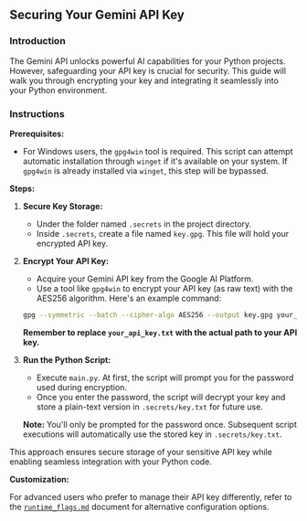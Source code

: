 ## Securing Your Gemini API Key

### Introduction

The Gemini API unlocks powerful AI capabilities for your Python projects. However, safeguarding your API key is crucial for security. This guide will walk you through encrypting your key and integrating it seamlessly into your Python environment.

### Instructions

**Prerequisites:**

- For Windows users, the `gpg4win` tool is required. This script can attempt automatic installation through `winget` if it's available on your system. If `gpg4win` is already installed via `winget`, this step will be bypassed.

**Steps:**

1. **Secure Key Storage:**

   - Under the folder named `.secrets` in the project directory.
   - Inside `.secrets`, create a file named `key.gpg`. This file will hold your encrypted API key.

2. **Encrypt Your API Key:**

   - Acquire your Gemini API key from the Google AI Platform.
   - Use a tool like `gpg4win` to encrypt your API key (as raw text) with the AES256 algorithm. Here's an example command:

   ```sh
   gpg --symmetric --batch --cipher-algo AES256 --output key.gpg your_api_key.txt
   ```

   **Remember to replace `your_api_key.txt` with the actual path to your API key.**

3. **Run the Python Script:**

   - Execute `main.py`. At first, the script will prompt you for the password used during encryption.
   - Once you enter the password, the script will decrypt your key and store a plain-text version in `.secrets/key.txt` for future use.

   **Note:** You'll only be prompted for the password once. Subsequent script executions will automatically use the stored key in `.secrets/key.txt`.

This approach ensures secure storage of your sensitive API key while enabling seamless integration with your Python code.

**Customization:**

For advanced users who prefer to manage their API key differently, refer to the [`runtime_flags.md`](./runtime_flags.md) document for alternative configuration options.
